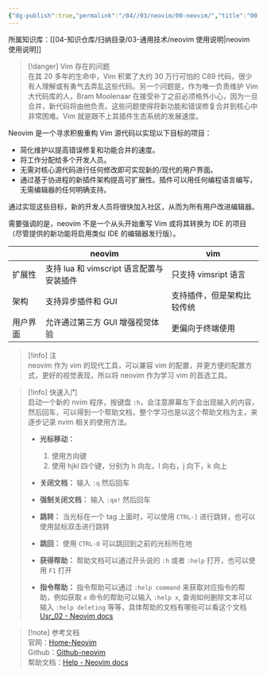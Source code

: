 ```yaml
---
{"dg-publish":true,"permalink":"/04//03/neovim/00-neovim/","title":"00-neovim 说明","tags":["开发工具","neovim"]}
---
```



所属知识库：[[04-知识仓库/归纳目录/03-通用技术/neovim 使用说明\|neovim 使用说明]]

> [!danger] Vim 存在的问题  
> 在其 20 多年的生命中，Vim 积累了大约 30 万行可怕的 C89 代码，很少有人理解或有勇气去弄乱这些代码。另一个问题是，作为唯一负责维护 Vim 大代码库的人，Bram Moolenaar 在接受补丁之前必须格外小心，因为一旦合并，新代码将由他负责。这些问题使得将新功能和错误修复合并到核心中非常困难。Vim 就是跟不上其插件生态系统的发展速度。

Neovim 是一个寻求积极重构 Vim 源代码以实现以下目标的项目：

- 简化维护以提高错误修复和功能合并的速度。
- 将工作分配给多个开发人员。
- 无需对核心源代码进行任何修改即可实现新的/现代的用户界面。
- 通过基于协进程的新插件架构提高可扩展性。插件可以用任何编程语言编写，无需编辑器的任何明确支持。

通过实现这些目标，新的开发人员将很快加入社区，从而为所有用户改进编辑器。

需要强调的是，neovim 不是一个从头开始重写 Vim 或将其转换为 IDE 的项目（尽管提供的新功能将启用类似 IDE 的编辑器发行版）。

|          | neovim                                   | vim                        |
| -------- | ---------------------------------------- | -------------------------- |
| 扩展性   | 支持 lua 和 vimscript 语言配置与安装插件 | 只支持 vimsript 语言       |
| 架构     | 支持异步插件和 GUI                       | 支持插件，但是架构比较传统 |
| 用户界面 | 允许通过第三方 GUI 增强视觉体验          | 更偏向于终端使用           |

> [!info] 注  
> neovim 作为 vim 的现代工具，可以兼容 vim 的配置，并更方便的配置方式，更好的视觉表现，所以将 neovim 作为学习 vim 的首选工具。

> [!info] 快速入门  
> 启动一个新的 nvim 程序，按键盘 `:h`，会注意屏幕左下会出现输入的内容，然后回车，可以得到一个帮助文档，整个学习也是以这个帮助文档为主，来逐步记录 nvim 相关的使用方法。
>
> - **光标移动：**
> 	1. 使用方向键
> 	2. 使用 hjkl 四个键，分别为 h 向左，l 向右，j 向下，k 向上
>
> - **关闭文档：** 输入 `:q` 然后回车
> - **强制关闭文档：** 输入 `:qa!` 然后回车
> - **跳转：** 当光标在一个 tag 上面时，可以使用 `CTRL-]` 进行跳转，也可以使用鼠标双击进行跳转
> - **跳回：** 使用 `CTRL-O` 可以跳回到之前的光标所在地
> - **获得帮助：** 帮助文档可以通过开头说的 `:h` 或者 `:help` 打开，也可以使用 `F1` 打开
> - **指令帮助：** 指令帮助可以通过 `:help command` 来获取对应指令的帮助，例如获取 `x` 命令的帮助可以输入 `:help x`, 查询如何删除文本可以输入 `:help deleting` 等等，具体帮助的文档有哪些可以看这个文档 [Usr\_02 - Neovim docs](https://neovim.io/doc/user/usr_02.html#help-summary)

> [!note] 参考文档  
> 官网：[Home-Neovim](https://neovim.io/)  
> Github：[Github-neovim](https://github.com/neovim/neovim/)  
> 帮助文档：[Help - Neovim docs](https://neovim.io/doc/user/)

